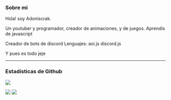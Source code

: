 ### Sobre mi
Hola! soy Adoniscrak.

Un youtuber y programador, creador de animaciones, y de juegos.
Aprendis de javascript

Creador de bots de discord
Lenguajes:
aoi.js
discord.js

Y pues es todo jeje

***

### Estadísticas de Github

![](https://komarev.com/ghpvc/?username=adoniscrak&abbreviated=true&color=yellow)

![](https://github-readme-stats.vercel.app/api?username=adoniscrak&&show_icons=true&include_all_commits=true&title_color=ffff00&icon_color=ffff00&text_color=fff&bg_color=24292e&locale=es)
![](https://github-readme-stats.vercel.app/api/top-langs/?username=adoniscrak&show_icons=true&hide_border=true&theme=radical&locale=es)
